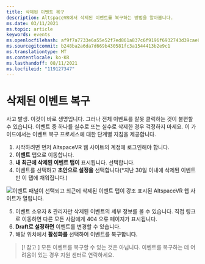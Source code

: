 ```yaml
---
title: 삭제된 이벤트 복구
description: AltspaceVR에서 삭제된 이벤트를 복구하는 방법을 알아봅니다.
ms.date: 03/11/2021
ms.topic: article
keywords: events
ms.openlocfilehash: af9f7a7733e6a55e52f7ed861a837c6f9196f6932743d39cae69688e4717b9c6
ms.sourcegitcommit: b248ba2a6da7d669b430581fc3a1544413b2e9c1
ms.translationtype: MT
ms.contentlocale: ko-KR
ms.lasthandoff: 08/11/2021
ms.locfileid: "119127347"
---
```

# <a name="recovering-deleted-events"></a>삭제된 이벤트 복구

사고 발생. 이것이 바로 생명입니다. 그러나 전체 이벤트를 잘못 클릭하는 것이 불편할 수 있습니다. 이벤트 중 하나를 실수로 또는 실수로 삭제한 경우 걱정하지 마세요. 이 가이드에서는 이벤트 복구 프로세스에 대한 단계별 지침을 제공합니다.

1. 시작하려면 먼저 AltspaceVR 웹 사이트의 계정에 로그인해야 합니다.
2. **이벤트** 탭으로 이동합니다.
3. **내 최근에 삭제된 이벤트 탭이** 표시됩니다. 선택합니다.
4. 이벤트를 선택하고 **초안으로 설정을** 선택합니다(*지난 30일 이내에 삭제된 이벤트만 이 탭에 채워집니다.)

![이벤트 패널이 선택되고 최근에 삭제된 이벤트 탭이 강조 표시된 AltspaceVR 웹 사이트가 열립니다.](images/recovering-deleted-events.png)

5. 이벤트 소유자 & 관리자만 삭제된 이벤트의 세부 정보를 볼 수 있습니다. 직접 링크로 이동하면 다른 모든 사람에게 404 오류 페이지가 표시됩니다.
6. **Draft로 설정하면** 이벤트를 변경할 수 있습니다.
7. 해당 위치에서 **활성화를** 선택하여 이벤트를 복구합니다.

> [! 참고 ] 모든 이벤트를 복구할 수 있는 것은 아닙니다. 이벤트를 복구하는 데 어려움이 있는 경우 지원 센터로 연락하세요.
